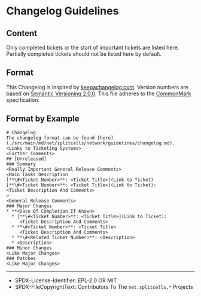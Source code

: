 # Changelog Guidelines
## Content
Only completed tickets or the start of important tickets are listed here.
Partially completed tickets should not be listed here by default.
## Format
This Changelog is inspired by [keepachangelog.com](https://keepachangelog.com/en/1.0.0/).
Version numbers are based on [Semantic Versioning 2.0.0](https://semver.org/spec/v2.0.0.html).
This file adheres to the [CommonMark](https://spec.commonmark.org/0.29) specification.
## Format by Example
```
# Changelog
The changelog format can be found [here](./src/main/md/net/splitcells/network/guidelines/changelog.md).
<Links to Ticketing Systems>
<Further Comments>
## [Unreleased]
### Summary
<Really Important General Release Comments>
<Main Tasks Description
[**\#<Ticket Number>**: <Ticket Title>](Link to Ticket)
[**\#<Ticket Number>**: <Ticket Title>](Link to Ticket):
<Ticket Description And Comments>
>
<General Release Comments>
### Major Changes
* **<Date Of Completion If Known>
  * [**\#<Ticket Number>**: <Ticket Title>](Link to Ticket):
     <Ticket Description And Comments>
  * **\#<Ticket Number>**: <Ticket Title>
     <Ticket Description And Comments>
  * **\#<Related Ticket Number>**: <Description>
  * <Description>
### Minor Changes
<Like Major Changes>
### Patches
<Like Major Changes>
```

----
* SPDX-License-Identifier: EPL-2.0 OR MIT
* SPDX-FileCopyrightText: Contributors To The `net.splitcells.*` Projects
